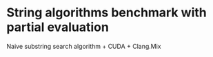 # String algorithms benchmark with partial evaluation

Naive substring search algorithm + CUDA + Clang.Mix


